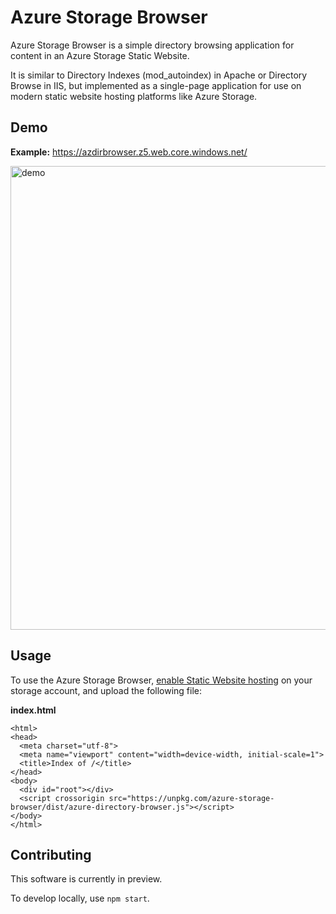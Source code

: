 # Azure Storage Browser

Azure Storage Browser is a simple directory browsing application for content in
an Azure Storage Static Website.

It is similar to Directory Indexes (mod_autoindex) in Apache or Directory Browse
in IIS, but implemented as a single-page application for use on modern static
website hosting platforms like Azure Storage.

## Demo

**Example:** https://azdirbrowser.z5.web.core.windows.net/

<img width="742" alt="demo" src="https://user-images.githubusercontent.com/2218182/130366714-73eb5930-e621-4d99-9a0c-5812a8b00474.png">

## Usage

To use the Azure Storage Browser, [enable Static Website hosting](https://docs.microsoft.com/en-us/azure/storage/blobs/storage-blob-static-website-host) on your storage account, and upload the following file:

**index.html**

```
<html>
<head>
  <meta charset="utf-8">
  <meta name="viewport" content="width=device-width, initial-scale=1">
  <title>Index of /</title>
</head>
<body>
  <div id="root"></div>
  <script crossorigin src="https://unpkg.com/azure-storage-browser/dist/azure-directory-browser.js"></script>
</body>
</html>
```

## Contributing

This software is currently in preview.

To develop locally, use `npm start`.
